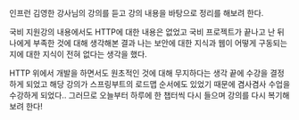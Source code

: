 인프런 김영한 강사님의 강의를 듣고 강의 내용을 바탕으로 정리를 해보려 한다. 

국비 지원강의 내용에서도 HTTP에 대한 내용은 없었고 국비 프로젝트가 끝나고 난 뒤 나에게 부족한 것에 대해 생각해본 결과 나는 보안에 대한 지식과 웹이 어떻게 구동되는지에 대한 지식이 전혀 없다는 생각을 했다.

HTTP 위에서 개발을 하면서도 원초적인 것에 대해 무지하다는 생각 끝에 수강을 결정하게 되었고 해당 강의가 스프링부트의 로드맵 순서에도 있었기 때문에 겸사겸사 수업을 수강하게 되었다.. 그러므로 오늘부터 하루에 한 챕터씩 다시 들으며 강의를 다시 복기해보려 한다!